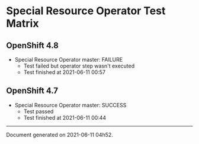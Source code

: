 
Special Resource Operator Test Matrix
=====================================

OpenShift 4.8
-------------

* Special Resource Operator master: FAILURE
  - Test failed but operator step wasn't executed
  - Test finished at 2021-06-11 00:57

OpenShift 4.7
-------------

* Special Resource Operator master: SUCCESS
  - Test passed
  - Test finished at 2021-06-11 00:44


---
Document generated on 2021-06-11 04h52.
